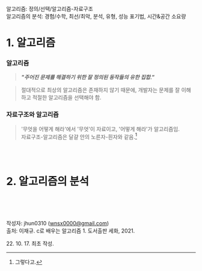 알고리즘: 정의/선택/알고리즘-자료구조<br>
알고리즘의 분석: 경험/수학, 최선/최악, 분석, 유형, 성능 표기법, 시간&공간 소요량



# 1. 알고리즘

### 알고리즘

> ***"주어진 문제를 해결하기 위한 잘 정의된 동작들의 유한 집합."***

> 절대적으로 최상의 알고리즘은 존재하지 않기 때문에, 개발자는 문제를 잘 이해하고 적절한 알고리즘을 선택해야 함.

### 자료구조와 알고리즘

> '무엇을 어떻게 해라'에서 '무엇'이 자료이고, '어떻게 해라'가 알고리즘임.<br>
> 자료구조-알고리즘은 달걀 안의 노른자-흰자와 같음.[^1]

<br>
<br>

# 2. 알고리즘의 분석


<br>
<br>
<br>

작성자: jhun0310 (wnsx0000@gmail.com)<br>
출처: 이재규. c로 배우는 알고리즘 1. 도서출판 세화, 2021.

22\. 10\. 17\. 최초 작성.

[^1]: 그렇다고.